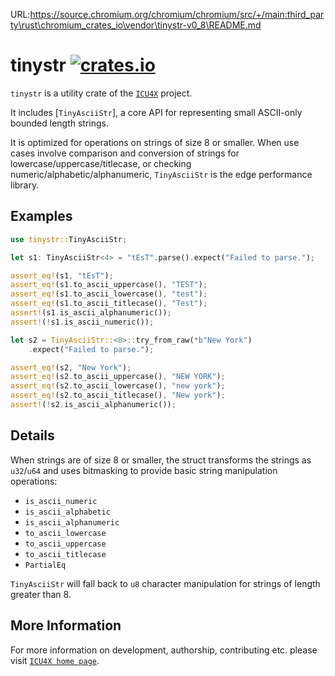URL:https://source.chromium.org/chromium/chromium/src/+/main:third_party\rust\chromium_crates_io\vendor\tinystr-v0_8\README.md
# tinystr [![crates.io](https://img.shields.io/crates/v/tinystr)](https://crates.io/crates/tinystr)

<!-- cargo-rdme start -->

`tinystr` is a utility crate of the [`ICU4X`] project.

It includes [`TinyAsciiStr`], a core API for representing small ASCII-only bounded length strings.

It is optimized for operations on strings of size 8 or smaller. When use cases involve comparison
and conversion of strings for lowercase/uppercase/titlecase, or checking
numeric/alphabetic/alphanumeric, `TinyAsciiStr` is the edge performance library.

## Examples

```rust
use tinystr::TinyAsciiStr;

let s1: TinyAsciiStr<4> = "tEsT".parse().expect("Failed to parse.");

assert_eq!(s1, "tEsT");
assert_eq!(s1.to_ascii_uppercase(), "TEST");
assert_eq!(s1.to_ascii_lowercase(), "test");
assert_eq!(s1.to_ascii_titlecase(), "Test");
assert!(s1.is_ascii_alphanumeric());
assert!(!s1.is_ascii_numeric());

let s2 = TinyAsciiStr::<8>::try_from_raw(*b"New York")
    .expect("Failed to parse.");

assert_eq!(s2, "New York");
assert_eq!(s2.to_ascii_uppercase(), "NEW YORK");
assert_eq!(s2.to_ascii_lowercase(), "new york");
assert_eq!(s2.to_ascii_titlecase(), "New york");
assert!(!s2.is_ascii_alphanumeric());
```

## Details

When strings are of size 8 or smaller, the struct transforms the strings as `u32`/`u64` and uses
bitmasking to provide basic string manipulation operations:
* `is_ascii_numeric`
* `is_ascii_alphabetic`
* `is_ascii_alphanumeric`
* `to_ascii_lowercase`
* `to_ascii_uppercase`
* `to_ascii_titlecase`
* `PartialEq`

`TinyAsciiStr` will fall back to `u8` character manipulation for strings of length greater than 8.

[`ICU4X`]: ../icu/index.html

<!-- cargo-rdme end -->

## More Information

For more information on development, authorship, contributing etc. please visit [`ICU4X home page`](https://github.com/unicode-org/icu4x).

